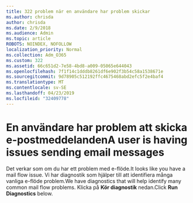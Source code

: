 ```yaml
---
title: 322 problem när en användare har problem skickar
ms.author: chrisda
author: chrisda
ms.date: 2/9/2018
ms.audience: Admin
ms.topic: article
ROBOTS: NOINDEX, NOFOLLOW
localization_priority: Normal
ms.collection: Adm_O365
ms.custom: 322
ms.assetid: 66c651d2-7e58-4bd8-a009-05065e644043
ms.openlocfilehash: 7f1f14c1dddb8261df6e902f3b54c58a1538671e
ms.sourcegitcommit: 9d78905c512192ffc4675468abd2efc5f2e4baf4
ms.translationtype: MT
ms.contentlocale: sv-SE
ms.lasthandoff: 04/23/2019
ms.locfileid: "32409778"
---
```

# <a name="a-user-is-having-issues-sending-email-messages"></a><span data-ttu-id="9699e-102">En användare har problem att skicka e-postmeddelanden</span><span class="sxs-lookup"><span data-stu-id="9699e-102">A user is having issues sending email messages</span></span>

<span data-ttu-id="9699e-103">Det verkar som om du har ett problem med e-flöde.</span><span class="sxs-lookup"><span data-stu-id="9699e-103">It looks like you have a mail flow issue.</span></span> <span data-ttu-id="9699e-104">Vi har diagnostik som hjälper till att identifiera många vanliga e-flöde problem.</span><span class="sxs-lookup"><span data-stu-id="9699e-104">We have diagnostics that will help identify many common mail flow problems.</span></span> <span data-ttu-id="9699e-105">Klicka på **Kör diagnostik** nedan.</span><span class="sxs-lookup"><span data-stu-id="9699e-105">Click **Run Diagnostics** below.</span></span>
